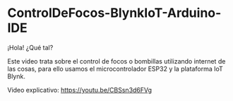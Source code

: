 # ControlDeFocos-BlynkIoT-Arduino-IDE
¡Hola! ¿Qué tal?

Este video trata sobre el control de focos o bombillas utilizando internet de las cosas, para ello usamos el microcontrolador ESP32 y la plataforma IoT Blynk.

Video explicativo:
https://youtu.be/CBSsn3d6FVg
